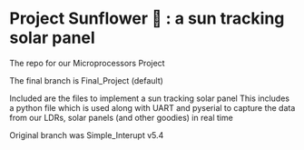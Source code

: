# Project Sunflower :sunflower: : a sun tracking solar panel 
The repo for our Microprocessors Project 

The final branch is Final_Project (default)

Included are the files to implement a sun tracking solar panel
This includes a python file which is used along with UART and pyserial to capture the data from our LDRs, solar panels (and other goodies) in real time

Original branch was Simple_Interupt v5.4
